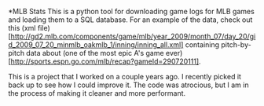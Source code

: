 *MLB Stats
This is a python tool for downloading game logs for MLB games and loading them to a SQL database. For an example of the data, check out this (xml file)[http://gd2.mlb.com/components/game/mlb/year_2009/month_07/day_20/gid_2009_07_20_minmlb_oakmlb_1/inning/inning_all.xml] containing pitch-by-pitch data about (one of the most epic A's game ever)[http://sports.espn.go.com/mlb/recap?gameId=290720111].

This is a project that I worked on a couple years ago. I recently picked it back up to see how I could improve it. The code was atrocious, but I am in the process of making it cleaner and more performant.
